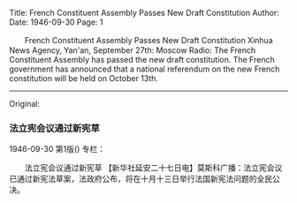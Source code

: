 Title: French Constituent Assembly Passes New Draft Constitution
Author:
Date: 1946-09-30
Page: 1

　　French Constituent Assembly Passes New Draft Constitution
    Xinhua News Agency, Yan'an, September 27th: Moscow Radio: The French Constituent Assembly has passed the new draft constitution. The French government has announced that a national referendum on the new French constitution will be held on October 13th.



<hr /> 

Original: 


### 法立宪会议通过新宪草

1946-09-30
第1版()
专栏：

　　法立宪会议通过新宪草
    【新华社延安二十七日电】莫斯科广播：法立宪会议已通过新宪法草案，法政府公布，将在十月十三日举行法国新宪法问题的全民公决。
